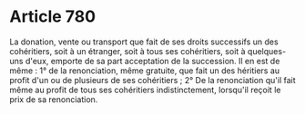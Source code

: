 # Article 780

La donation, vente ou transport que fait de ses droits successifs un des cohéritiers, soit à un étranger, soit à tous ses cohéritiers, soit à quelques-uns d'eux, emporte de sa part acceptation de la succession.   Il en est de même : 1° de la renonciation, même gratuite, que fait un des héritiers au profit d'un ou de plusieurs de ses cohéritiers ;   2° De la renonciation qu'il fait même au profit de tous ses cohéritiers indistinctement, lorsqu'il reçoit le prix de sa renonciation.